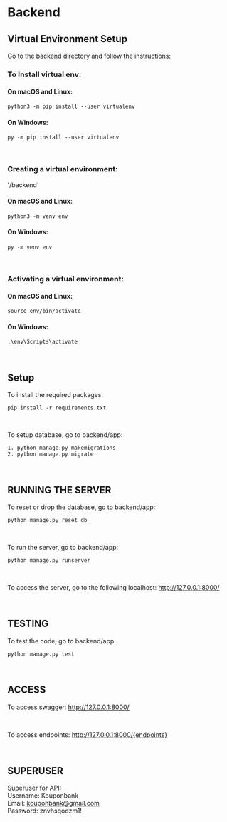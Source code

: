 # Backend

## Virtual Environment Setup
Go to the backend directory and follow the instructions:
<br>

### To Install virtual env:

#### On macOS and Linux:
```
python3 -m pip install --user virtualenv
```
#### On Windows:
```
py -m pip install --user virtualenv
```
<br>

### Creating a virtual environment:
'/backend'

#### On macOS and Linux:
```
python3 -m venv env
```
#### On Windows:
```
py -m venv env
```
<br>

### Activating a virtual environment:

#### On macOS and Linux:
```
source env/bin/activate
```
#### On Windows:
```
.\env\Scripts\activate
```
<br>

## Setup
To install the required packages:
```
pip install -r requirements.txt
```
<br>

To setup database, go to backend/app:
```
1. python manage.py makemigrations
2. python manage.py migrate
```
<br>

## RUNNING THE SERVER

To reset or drop the database, go to backend/app:
```
python manage.py reset_db
```

<br>

To run the server, go to backend/app:
```
python manage.py runserver
```

<br>

To access the server, go to the following localhost:
http://127.0.0.1:8000/

<br>

## TESTING

To test the code, go to backend/app:
```
python manage.py test
```

<br>

## ACCESS
To access swagger: http://127.0.0.1:8000/

<br>

To access endpoints: http://127.0.0.1:8000/{endpoints}

<br>

## SUPERUSER
Superuser for API: <br>
Username: Kouponbank <br>
Email: kouponbank@gmail.com <br>
Password: znvhsqodzm1! <br>




